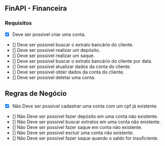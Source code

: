 ## FinAPI - Financeira

### Requisitos

- [x] Deve ser possível criar uma conta.
- [] Deve ser possível buscar o extrato bancário do cliente.
- [] Deve ser possível realizar um depósito.
- [] Deve ser possível realizar um saque.
- [] Deve ser possível buscar o extrato bancário do cliente por data.
- [] Deve ser possível atualizar dados da conta do cliente.
- [] Deve ser possível obter dados da conta do cliente.
- [] Deve ser possível deletar uma conta.

## Regras de Negócio

- [x] Não Deve ser possível cadastrar uma conta com um cpf já existente.
- [] Não Deve ser possível fazer depósito em uma conta não existente.
- [] Não Deve ser possível buscar extratos em uma conta não existente.
- [] Não Deve ser possível fazer saque em conta não existente.
- [] Não Deve ser possível excluir uma conta não existente.
- [] Não Deve ser possível fazer saque quando o saldo for insuficiente.